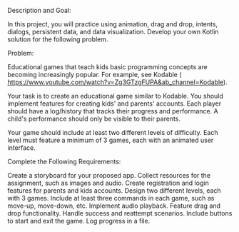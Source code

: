 Description and Goal:

In this project, you will practice using animation, drag and drop, intents, dialogs, persistent data, and data visualization. Develop your own Kotlin solution for the following problem.

Problem:

Educational games that teach kids basic programming concepts are becoming increasingly popular. For example, see Kodable ( https://www.youtube.com/watch?v=Zg3GTzgFUPA&ab_channel=Kodable).

Your task is to create an educational game similar to Kodable. You should implement features for creating kids' and parents' accounts. Each player should have a log/history that tracks their progress and performance. A child's performance should only be visible to their parents.

Your game should include at least two different levels of difficulty. Each level must feature a minimum of 3 games, each with an animated user interface.

Complete the Following Requirements:

Create a storyboard for your proposed app.
Collect resources for the assignment, such as images and audio.
Create registration and login features for parents and kids accounts.
Design two different levels, each with 3 games.
Include at least three commands in each game, such as move-up, move-down, etc.
Implement audio playback.
Feature drag and drop functionality.
Handle success and reattempt scenarios.
Include buttons to start and exit the game.
Log progress in a file.
